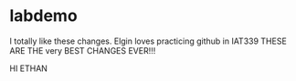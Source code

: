 # labdemo


 I totally like these changes. 
Elgin loves practicing github in IAT339 THESE ARE THE very BEST CHANGES EVER!!! 

HI ETHAN
